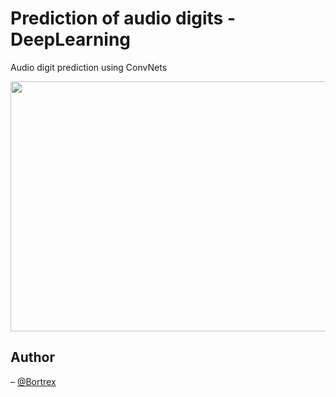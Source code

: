 # Prediction of audio digits - DeepLearning

Audio digit prediction using ConvNets

<img src="https://github.com/Bortrex/audio_digit_recognition/assets/24497590/ebc2bd45-9aa8-4827-9b25-1615fcc1b8f4" width="800" height="400">

## Author

– [@Bortrex](https://github.com/Bortrex)

